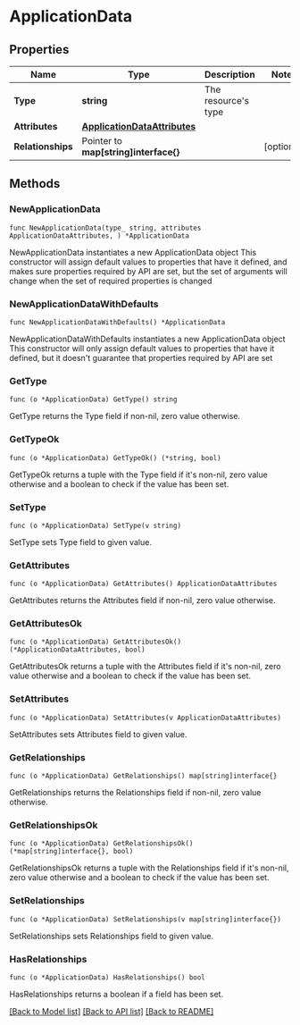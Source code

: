 # ApplicationData

## Properties

Name | Type | Description | Notes
------------ | ------------- | ------------- | -------------
**Type** | **string** | The resource&#39;s type | 
**Attributes** | [**ApplicationDataAttributes**](ApplicationDataAttributes.md) |  | 
**Relationships** | Pointer to **map[string]interface{}** |  | [optional] 

## Methods

### NewApplicationData

`func NewApplicationData(type_ string, attributes ApplicationDataAttributes, ) *ApplicationData`

NewApplicationData instantiates a new ApplicationData object
This constructor will assign default values to properties that have it defined,
and makes sure properties required by API are set, but the set of arguments
will change when the set of required properties is changed

### NewApplicationDataWithDefaults

`func NewApplicationDataWithDefaults() *ApplicationData`

NewApplicationDataWithDefaults instantiates a new ApplicationData object
This constructor will only assign default values to properties that have it defined,
but it doesn't guarantee that properties required by API are set

### GetType

`func (o *ApplicationData) GetType() string`

GetType returns the Type field if non-nil, zero value otherwise.

### GetTypeOk

`func (o *ApplicationData) GetTypeOk() (*string, bool)`

GetTypeOk returns a tuple with the Type field if it's non-nil, zero value otherwise
and a boolean to check if the value has been set.

### SetType

`func (o *ApplicationData) SetType(v string)`

SetType sets Type field to given value.


### GetAttributes

`func (o *ApplicationData) GetAttributes() ApplicationDataAttributes`

GetAttributes returns the Attributes field if non-nil, zero value otherwise.

### GetAttributesOk

`func (o *ApplicationData) GetAttributesOk() (*ApplicationDataAttributes, bool)`

GetAttributesOk returns a tuple with the Attributes field if it's non-nil, zero value otherwise
and a boolean to check if the value has been set.

### SetAttributes

`func (o *ApplicationData) SetAttributes(v ApplicationDataAttributes)`

SetAttributes sets Attributes field to given value.


### GetRelationships

`func (o *ApplicationData) GetRelationships() map[string]interface{}`

GetRelationships returns the Relationships field if non-nil, zero value otherwise.

### GetRelationshipsOk

`func (o *ApplicationData) GetRelationshipsOk() (*map[string]interface{}, bool)`

GetRelationshipsOk returns a tuple with the Relationships field if it's non-nil, zero value otherwise
and a boolean to check if the value has been set.

### SetRelationships

`func (o *ApplicationData) SetRelationships(v map[string]interface{})`

SetRelationships sets Relationships field to given value.

### HasRelationships

`func (o *ApplicationData) HasRelationships() bool`

HasRelationships returns a boolean if a field has been set.


[[Back to Model list]](../README.md#documentation-for-models) [[Back to API list]](../README.md#documentation-for-api-endpoints) [[Back to README]](../README.md)


